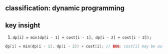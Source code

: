 ## classification: dynamic programming 

## key insight
1. `dp[i] = min(dp[i - 1] + cost[i - 1], dp[i - 2] + cost[i - 2]);`
```cpp
dp[i] = min(dp[i - 1], dp[i - 2]) + cost[i]; // BUG: cost[i] may be out of bounds when i == n
```